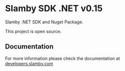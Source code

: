 # Slamby SDK .NET v0.15
Slamby .NET SDK and Nuget Package.

This project is open source.

## Documentation

For more information please check the documentation at [developers.slamby.com](https://developers.slamby.com)